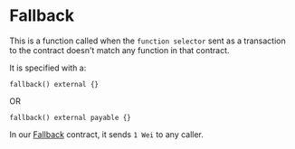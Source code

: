 # Fallback

This is a function called when the `function selector` sent as a transaction to the contract doesn't match any function in that contract.

It is specified with a:
```solidity
fallback() external {}
```
OR
```solidity
fallback() external payable {}
```

In our [Fallback](../src/Fallback.sol) contract, it sends `1 Wei` to any caller.